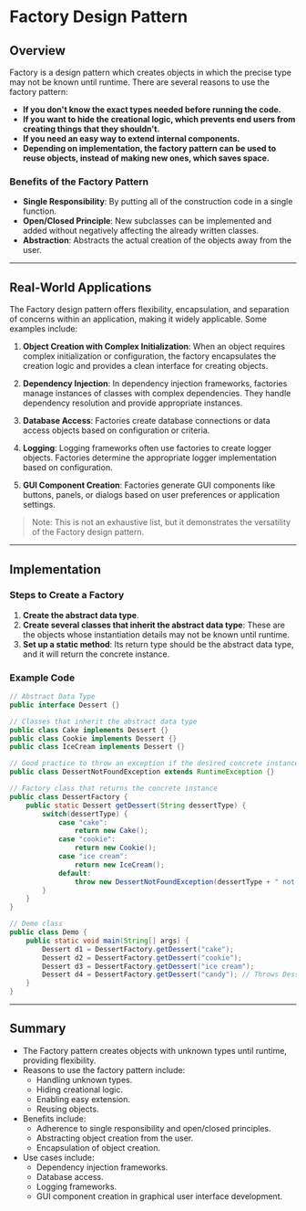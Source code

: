 # Factory Design Pattern

## Overview

Factory is a design pattern which creates objects in which the precise type may not be known until runtime. There are several reasons to use the factory pattern:

- **If you don't know the exact types needed before running the code.**
- **If you want to hide the creational logic, which prevents end users from creating things that they shouldn't.**
- **If you need an easy way to extend internal components.**
- **Depending on implementation, the factory pattern can be used to reuse objects, instead of making new ones, which saves space.**

### Benefits of the Factory Pattern

- **Single Responsibility**: By putting all of the construction code in a single function.
- **Open/Closed Principle**: New subclasses can be implemented and added without negatively affecting the already written classes.
- **Abstraction**: Abstracts the actual creation of the objects away from the user.

---

## Real-World Applications

The Factory design pattern offers flexibility, encapsulation, and separation of concerns within an application, making it widely applicable. Some examples include:

1. **Object Creation with Complex Initialization**:
   When an object requires complex initialization or configuration, the factory encapsulates the creation logic and provides a clean interface for creating objects.

2. **Dependency Injection**:
   In dependency injection frameworks, factories manage instances of classes with complex dependencies. They handle dependency resolution and provide appropriate instances.

3. **Database Access**:
   Factories create database connections or data access objects based on configuration or criteria.

4. **Logging**:
   Logging frameworks often use factories to create logger objects. Factories determine the appropriate logger implementation based on configuration.

5. **GUI Component Creation**:
   Factories generate GUI components like buttons, panels, or dialogs based on user preferences or application settings.

> Note: This is not an exhaustive list, but it demonstrates the versatility of the Factory design pattern.

---

## Implementation

### Steps to Create a Factory

1. **Create the abstract data type**.
2. **Create several classes that inherit the abstract data type**:
   These are the objects whose instantiation details may not be known until runtime.
3. **Set up a static method**:
   Its return type should be the abstract data type, and it will return the concrete instance.

### Example Code

```java
// Abstract Data Type
public interface Dessert {}

// Classes that inherit the abstract data type
public class Cake implements Dessert {}
public class Cookie implements Dessert {}
public class IceCream implements Dessert {}

// Good practice to throw an exception if the desired concrete instance is not found
public class DessertNotFoundException extends RuntimeException {}

// Factory class that returns the concrete instance
public class DessertFactory {
    public static Dessert getDessert(String dessertType) {
        switch(dessertType) {
            case "cake":
                return new Cake();
            case "cookie":
                return new Cookie();
            case "ice cream":
                return new IceCream();
            default:
                throw new DessertNotFoundException(dessertType + " not found!");
        }
    }
}

// Demo class
public class Demo {
    public static void main(String[] args) {
        Dessert d1 = DessertFactory.getDessert("cake");
        Dessert d2 = DessertFactory.getDessert("cookie");
        Dessert d3 = DessertFactory.getDessert("ice cream");
        Dessert d4 = DessertFactory.getDessert("candy"); // Throws DessertNotFoundException
    }
}
```

---

## Summary

- The Factory pattern creates objects with unknown types until runtime, providing flexibility.
- Reasons to use the factory pattern include:
  - Handling unknown types.
  - Hiding creational logic.
  - Enabling easy extension.
  - Reusing objects.
- Benefits include:
  - Adherence to single responsibility and open/closed principles.
  - Abstracting object creation from the user.
  - Encapsulation of object creation.
- Use cases include:
  - Dependency injection frameworks.
  - Database access.
  - Logging frameworks.
  - GUI component creation in graphical user interface development.